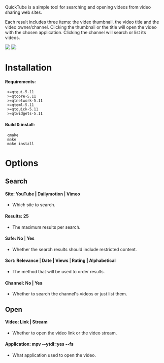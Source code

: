 
QuickTube is a simple tool for searching and opening videos from video sharing web sites.

Each result includes three items: the video thumbnail, the video title and the video owner/channel.
Clicking the thumbnail or the title will open the video with the chosen application.
Clicking the channel will search or list its videos.

![](https://gitlab.com/sebaro/QuickTube/raw/master/screenshot1.png)
![](https://gitlab.com/sebaro/QuickTube/raw/master/screenshot2.png)


# Installation

#### Requirements:
     >=qtgui-5.11
     >=qtcore-5.11
     >=qtnetwork-5.11
     >=qtqml-5.11
     >=qtquick-5.11
     >=qtwidgets-5.11

#### Build & install:
     qmake
     make
     make install


# Options

## Search

#### Site: YouTube | Dailymotion | Vimeo
   - Which site to search.

#### Results: 25
   - The maximum results per search.

#### Safe: No | Yes
   - Whether the search results should include restricted content.

#### Sort: Relevance | Date | Views | Rating | Alphabetical
   - The method that will be used to order results.

#### Channel: No | Yes
   - Whether to search the channel's videos or just list them.

## Open

#### Video: Link | Stream
   - Whether to open the video link or the video stream.

#### Application: mpv --ytdl=yes --fs
   - What application used to open the video.
